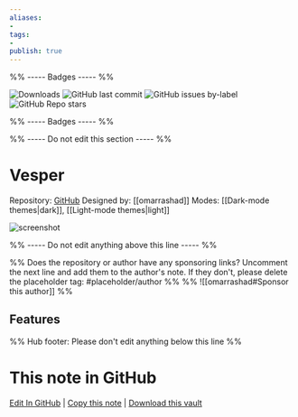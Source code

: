 ```yaml
---
aliases:
- 
tags: 
- 
publish: true
---
```


%% ----- Badges ----- %%

![Downloads](https://img.shields.io/badge/downloads-1455-573E7A?style=for-the-badge&logo=)
![GitHub last commit](https://img.shields.io/github/last-commit/omarrashad/obsidian-vesper?color=573E7A&label=last%20update&logo=github&style=for-the-badge)
![GitHub issues by-label](https://img.shields.io/github/issues/omarrashad/obsidian-vesper/help%20wanted?color=573E7A&logo=github&style=for-the-badge) 
![GitHub Repo stars](https://img.shields.io/github/stars/omarrashad/obsidian-vesper?color=573E7A&logo=github&style=for-the-badge)

%% ----- Badges ----- %%

%% ----- Do not edit this section ----- %%

# Vesper

Repository: [GitHub](https://github.com/omarrashad/obsidian-vesper)
Designed by: [[omarrashad]]
Modes: [[Dark-mode themes|dark]], [[Light-mode themes|light]]



![screenshot](https://github.com/omarrashad/obsidian-vesper/raw/HEAD/assets/cover.png)

%% ----- Do not edit anything above this line ----- %% 

%% Does the repository or author have any sponsoring links? Uncomment the next line and add them to the author's note. If they don't, please delete the placeholder tag: #placeholder/author %%
%% ![[omarrashad#Sponsor this author]] %%


## Features



%% Hub footer: Please don't edit anything below this line %%

# This note in GitHub

<span class="git-footer">[Edit In GitHub](https://github.dev/obsidian-community/obsidian-hub/blob/main/02%20-%20Community%20Expansions/02.05%20All%20Community%20Expansions/Themes/Vesper.md "git-hub-edit-note") | [Copy this note](https://raw.githubusercontent.com/obsidian-community/obsidian-hub/main/02%20-%20Community%20Expansions/02.05%20All%20Community%20Expansions/Themes/Vesper.md "git-hub-copy-note") | [Download this vault](https://github.com/obsidian-community/obsidian-hub/archive/refs/heads/main.zip "git-hub-download-vault") </span>
